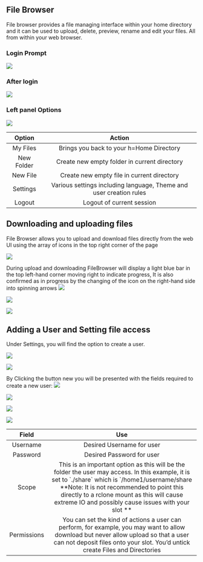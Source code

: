 
## File Browser

File browser provides a file managing interface within your home directory and it can be used to upload, delete, preview, rename and edit your files. All from within your web browser.

### Login Prompt

![]( <https://i.imgur.com/EJMqELz.png>)

### After login

![]( <https://i.imgur.com/wNttIEV.png>)



### Left panel Options

![]( <https://i.imgur.com/i4XwtiC.png>)


| Option     | Action                                                             |
|:------------:|:--------------------------------------------------------------------:|
| My Files   | Brings you back to your h=Home Directory                           |
| New Folder | Create new empty folder in current directory                       |
| New File   | Create new empty file in current directory                         |
| Settings   | Various settings including language, Theme and user creation rules |
| Logout     | Logout of current session                                          |

## Downloading and uploading files

File Browser allows you to upload and download files directly from the web UI using the array of icons in the top right corner of the page

![]( <https://i.imgur.com/E5MH5d0.png>)



During upload and downloading FileBrowser will display a light blue bar in the top left-hand corner moving right to indicate progress, It is also confirmed as in progress by the changing of the icon on the right-hand side into spinning arrows
![]( <https://i.imgur.com/DdBKLIN.png>)

![]( <https://i.imgur.com/ppft6D0.png>)

![]( <https://i.imgur.com/o9PfvNH.png>)

[](https://i.imgur.com/o9PfvNH.png)


## Adding a User and Setting file access

Under Settings, you will find the option to create a user.

![](https://i.imgur.com/QOk0Rwj.png)

![](https://i.imgur.com/e3VScTo.png)

By Clicking the button new you will be presented with the fields required to create a new user:
![](https://i.imgur.com/e3VScTo.png)

![](https://i.imgur.com/kfABePV.png)

![](https://i.imgur.com/n6tWtz0.png)


![](https://i.imgur.com/NptujM1.png)


| Field       | Use                                                                                                                                                                                                                                                                                                         |
|:-------------:|:-------------------------------------------------------------------------------------------------------------------------------------------------------------------------------------------------------------------------------------------------------------------------------------------------------------:|
| Username    | Desired Username for user                                                                                                                                                                                                                                                                                   |
| Password    | Desired Password for user                                                                                                                                                                                                                                                                                   |
| Scope       | This is an important option as this will be the folder the user may access. In this example, it is set to \`./share\` which is \`/home1/username/share \*\*Note: It is not recommended to point this directly to a rclone mount as this will cause extreme IO and possibly cause issues with your slot \*\* |
| Permissions | You can set the kind of actions a user can perform, for example, you may want to allow download but never allow upload so that a user can not deposit files onto your slot. You’d untick create Files and Directories                                                                                       |
